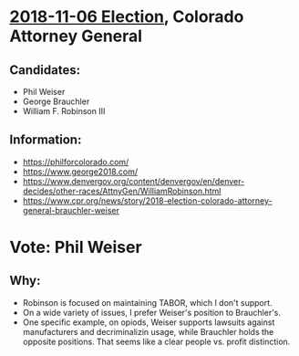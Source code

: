 # [2018-11-06 Election](../README.md), Colorado Attorney General

## Candidates:

* Phil Weiser
* George Brauchler
* William F. Robinson III

## Information:

* https://philforcolorado.com/
* https://www.george2018.com/
* https://www.denvergov.org/content/denvergov/en/denver-decides/other-races/AttnyGen/WilliamRobinson.html
* https://www.cpr.org/news/story/2018-election-colorado-attorney-general-brauchler-weiser

# Vote: Phil Weiser

## Why:

* Robinson is focused on maintaining TABOR, which I don't support.
* On a wide variety of issues, I prefer Weiser's position to Brauchler's.
* One specific example, on opiods, Weiser supports lawsuits against manufacturers and decriminalizin usage, while Brauchler holds the opposite positions. That seems like a clear people vs. profit distinction.
